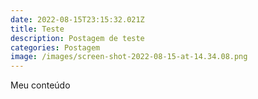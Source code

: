 ```yaml
---
date: 2022-08-15T23:15:32.021Z
title: Teste
description: Postagem de teste
categories: Postagem
image: /images/screen-shot-2022-08-15-at-14.34.08.png
---
```

Meu conteúdo